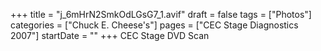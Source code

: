 +++
title = "j_6mHrN2SmkOdLGsG7_1.avif"
draft = false
tags = ["Photos"]
categories = ["Chuck E. Cheese's"]
pages = ["CEC Stage Diagnostics 2007"]
startDate = ""
+++
CEC Stage DVD Scan
